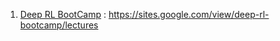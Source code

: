 1. <a href="https://sites.google.com/view/deep-rl-bootcamp/lectures">Deep RL BootCamp</a> : 
https://sites.google.com/view/deep-rl-bootcamp/lectures
